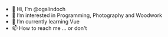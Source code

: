 - 👋 Hi, I’m @ogalindoch
- 👀 I’m interested in Programming, Photography and Woodwork
- 🌱 I’m currently learning Vue
- 📫 How to reach me ... or don't

<!---
ogalindoch/ogalindoch is a ✨ special ✨ repository because its `README.md` (this file) appears on your GitHub profile.
You can click the Preview link to take a look at your changes.
--->

